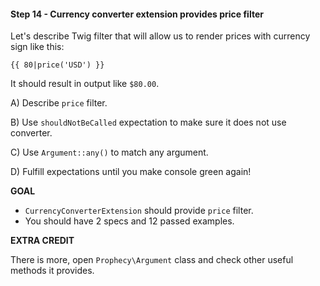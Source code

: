 #### Step 14 - Currency converter extension provides price filter

Let's describe Twig filter that will allow us to render prices with currency sign like this:

`{{ 80|price('USD') }}`

It should result in output like `$80.00`.

A) Describe `price` filter.

B) Use `shouldNotBeCalled` expectation to make sure it does not use converter.

C) Use `Argument::any()` to match any argument.

D) Fulfill expectations until you make console green again!

**GOAL**

* `CurrencyConverterExtension` should provide `price` filter.
* You should have 2 specs and 12 passed examples.

**EXTRA CREDIT**

There is more, open `Prophecy\Argument` class and check other useful methods it provides.
